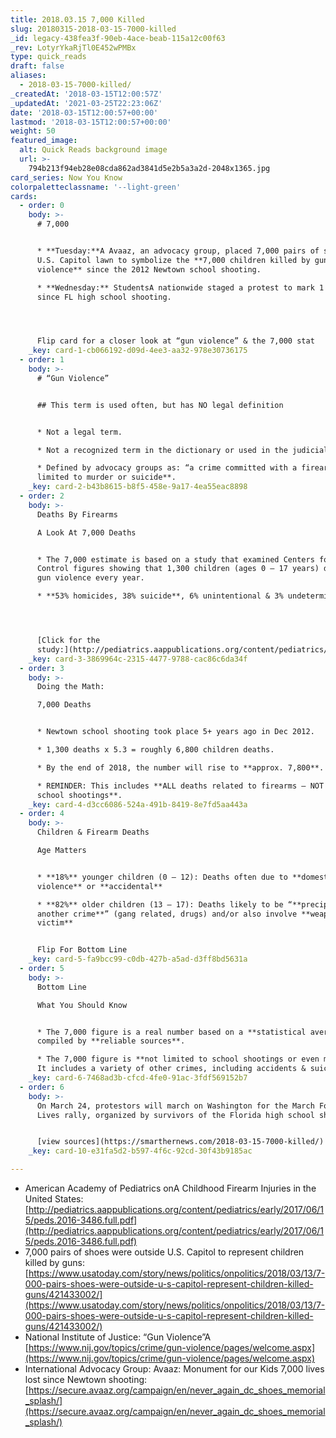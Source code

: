 ```yaml
---
title: 2018.03.15 7,000 Killed
slug: 20180315-2018-03-15-7000-killed
_id: legacy-438fea3f-90eb-4ace-beab-115a12c00f63
_rev: LotyrYkaRjTl0E452wPMBx
type: quick_reads
draft: false
aliases:
  - 2018-03-15-7000-killed/
_createdAt: '2018-03-15T12:00:57Z'
_updatedAt: '2021-03-25T22:23:06Z'
date: '2018-03-15T12:00:57+00:00'
lastmod: '2018-03-15T12:00:57+00:00'
weight: 50
featured_image:
  alt: Quick Reads background image
  url: >-
    794b213f94eb28e08cda862ad3841d5e2b5a3a2d-2048x1365.jpg
card_series: Now You Know
colorpaletteclassname: '--light-green'
cards:
  - order: 0
    body: >-
      # 7,000


      * **Tuesday:**A Avaaz, an advocacy group, placed 7,000 pairs of shoes on
      U.S. Capitol lawn to symbolize the **7,000 children killed by gun
      violence** since the 2012 Newtown school shooting.

      * **Wednesday:** StudentsA nationwide staged a protest to mark 1 month
      since FL high school shooting.




      Flip card for a closer look at “gun violence” & the 7,000 stat
    _key: card-1-cb066192-d09d-4ee3-aa32-978e30736175
  - order: 1
    body: >-
      # “Gun Violence”


      ## This term is used often, but has NO legal definition


      * Not a legal term.

      * Not a recognized term in the dictionary or used in the judicial system.

      * Defined by advocacy groups as: “a crime committed with a firearm” **not
      limited to murder or suicide**.
    _key: card-2-b43b8615-b8f5-458e-9a17-4ea55eac8898
  - order: 2
    body: >-
      Deaths By Firearms  

      A Look At 7,000 Deaths


      * The 7,000 estimate is based on a study that examined Centers for Disease
      Control figures showing that 1,300 children (ages 0 – 17 years) die from
      gun violence every year.

      * **53% homicides, 38% suicide**, 6% unintentional & 3% undetermined




      [Click for the
      study:](http://pediatrics.aappublications.org/content/pediatrics/early/2017/06/15/peds.2016-3486.full.pdf)
    _key: card-3-3869964c-2315-4477-9788-cac86c6da34f
  - order: 3
    body: >-
      Doing the Math:  

      7,000 Deaths


      * Newtown school shooting took place 5+ years ago in Dec 2012.

      * 1,300 deaths x 5.3 = roughly 6,800 children deaths.

      * By the end of 2018, the number will rise to **approx. 7,800**.

      * REMINDER: This includes **ALL deaths related to firearms – NOT just
      school shootings**.
    _key: card-4-d3cc6086-524a-491b-8419-8e7fd5aa443a
  - order: 4
    body: >-
      Children & Firearm Deaths  

      Age Matters


      * **18%** younger children (0 – 12): Deaths often due to **domestic
      violence** or **accidental**

      * **82%** older children (13 – 17): Deaths likely to be “**precipitated by
      another crime**” (gang related, drugs) and/or also involve **weapon use by
      victim**


      Flip For Bottom Line
    _key: card-5-fa9bcc99-c0db-427b-a5ad-d3ff8bd5631a
  - order: 5
    body: >-
      Bottom Line  

      What You Should Know


      * The 7,000 figure is a real number based on a **statistical average**
      compiled by **reliable sources**.

      * The 7,000 figure is **not limited to school shootings or even murders**.
      It includes a variety of other crimes, including accidents & suicides.
    _key: card-6-7468ad3b-cfcd-4fe0-91ac-3fdf569152b7
  - order: 6
    body: >-
      On March 24, protestors will march on Washington for the March For Our
      Lives rally, organized by survivors of the Florida high school shooting.


      [view sources](https://smarthernews.com/2018-03-15-7000-killed/)
    _key: card-10-e31fa5d2-b597-4f6c-92cd-30f43b9185ac

---
```

* American Academy of Pediatrics onA Childhood Firearm Injuries in the United States: [http://pediatrics.aappublications.org/content/pediatrics/early/2017/06/15/peds.2016-3486.full.pdf](http://pediatrics.aappublications.org/content/pediatrics/early/2017/06/15/peds.2016-3486.full.pdf)
* 7,000 pairs of shoes were outside U.S. Capitol to represent children killed by guns: [https://www.usatoday.com/story/news/politics/onpolitics/2018/03/13/7-000-pairs-shoes-were-outside-u-s-capitol-represent-children-killed-guns/421433002/](https://www.usatoday.com/story/news/politics/onpolitics/2018/03/13/7-000-pairs-shoes-were-outside-u-s-capitol-represent-children-killed-guns/421433002/)
* National Institute of Justice: “Gun Violence”A [https://www.nij.gov/topics/crime/gun-violence/pages/welcome.aspx](https://www.nij.gov/topics/crime/gun-violence/pages/welcome.aspx)
* International Advocacy Group: Avaaz: Monument for our Kids 7,000 lives lost since Newtown shooting: [https://secure.avaaz.org/campaign/en/never_again_dc_shoes_memorial_splash/](https://secure.avaaz.org/campaign/en/never_again_dc_shoes_memorial_splash/)